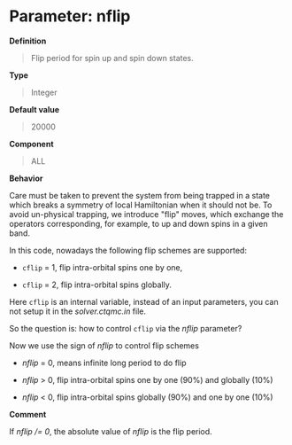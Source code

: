 # Parameter: nflip

**Definition**

> Flip period for spin up and spin down states.

**Type**

> Integer

**Default value**

> 20000

**Component**

> ALL

**Behavior**

Care must be taken to prevent the system from being trapped in a state which breaks a symmetry of local Hamiltonian when it should not be. To avoid un-physical trapping, we introduce "flip" moves, which exchange the operators corresponding, for example, to up and down spins in a given band.

In this code, nowadays the following flip schemes are supported:

* ```cflip``` = 1, flip intra-orbital spins one by one,

* ```cflip``` = 2, flip intra-orbital spins globally.

Here ```cflip``` is an internal variable, instead of an input parameters, you can not setup it in the *solver.ctqmc.in* file. 

So the question is: how to control ```cflip``` via the *nflip* parameter?

Now we use the sign of *nflip* to control flip schemes

* *nflip* = 0, means infinite long period to do flip

* *nflip* > 0, flip intra-orbital spins one by one (90%) and globally (10%)

* *nflip* < 0, flip intra-orbital spins globally (90%) and one by one (10%)

**Comment**

If *nflip /= 0*, the absolute value of *nflip* is the flip period.
